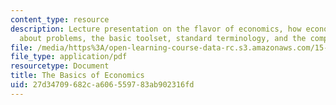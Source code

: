 ```yaml
---
content_type: resource
description: Lecture presentation on the flavor of economics, how economists think
  about problems, the basic toolset, standard terminology, and the complexity involved.
file: /media/https%3A/open-learning-course-data-rc.s3.amazonaws.com/15-023j-global-climate-change-economics-science-and-policy-spring-2008/27d34709682ca606559783ab902316fd_lec5.pdf
file_type: application/pdf
resourcetype: Document
title: The Basics of Economics
uid: 27d34709-682c-a606-5597-83ab902316fd
---
```

